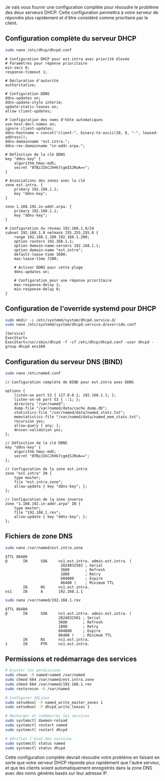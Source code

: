Je vais vous fournir une configuration complète pour résoudre le problème des deux serveurs DHCP. Cette configuration permettra à votre serveur de répondre plus rapidement et d'être considéré comme prioritaire par le client.

## Configuration complète du serveur DHCP

```bash
sudo nano /etc/dhcp/dhcpd.conf
```

```
# Configuration DHCP pour est.intra avec priorité élevée
# Paramètres pour réponse prioritaire
min-secs 0;
response-timeout 1;

# Déclaration d'autorité
authoritative;

# Configuration DDNS
ddns-updates on;
ddns-update-style interim;
update-static-leases on;
allow client-updates;

# Configuration des noms d'hôte automatiques
use-host-decl-names on;
ignore client-updates;
ddns-hostname = concat("client-", binary-to-ascii(10, 8, "-", leased-address));
ddns-domainname "est.intra.";
ddns-rev-domainname "in-addr.arpa.";

# Définition de la clé DDNS
key "ddns-key" {
    algorithm hmac-md5;
    secret "8TBzJIkCJhHk7cgmISJRoA==";
}

# Associations des zones avec la clé
zone est.intra. {
    primary 192.168.1.1;
    key "ddns-key";
}

zone 1.168.192.in-addr.arpa. {
    primary 192.168.1.1;
    key "ddns-key";
}

# Configuration du réseau 192.168.1.0/24
subnet 192.168.1.0 netmask 255.255.255.0 {
    range 192.168.1.100 192.168.1.200;
    option routers 192.168.1.1;
    option domain-name-servers 192.168.1.1;
    option domain-name "est.intra";
    default-lease-time 3600;
    max-lease-time 7200;
    
    # Activer DDNS pour cette plage
    ddns-updates on;
    
    # Configuration pour une réponse prioritaire
    max-response-delay 1;
    min-response-delay 0;
}
```

## Configuration de l'override systemd pour DHCP

```bash
sudo mkdir -p /etc/systemd/system/dhcpd.service.d/
sudo nano /etc/systemd/system/dhcpd.service.d/override.conf
```

```
[Service]
ExecStart=
ExecStart=/usr/sbin/dhcpd -f -cf /etc/dhcp/dhcpd.conf -user dhcpd -group dhcpd ens160
```

## Configuration du serveur DNS (BIND)

```bash
sudo nano /etc/named.conf
```

```
// Configuration complète de BIND pour est.intra avec DDNS

options {
    listen-on port 53 { 127.0.0.1; 192.168.1.1; };
    listen-on-v6 port 53 { ::1; };
    directory "/var/named";
    dump-file "/var/named/data/cache_dump.db";
    statistics-file "/var/named/data/named_stats.txt";
    memstatistics-file "/var/named/data/named_mem_stats.txt";
    recursion yes;
    allow-query { any; };
    dnssec-validation yes;
};

// Définition de la clé DDNS
key "ddns-key" {
    algorithm hmac-md5;
    secret "8TBzJIkCJhHk7cgmISJRoA==";
};

// Configuration de la zone est.intra
zone "est.intra" IN {
    type master;
    file "est.intra.zone";
    allow-update { key "ddns-key"; };
};

// Configuration de la zone inverse
zone "1.168.192.in-addr.arpa" IN {
    type master;
    file "192.168.1.rev";
    allow-update { key "ddns-key"; };
};
```

## Fichiers de zone DNS

```bash
sudo nano /var/named/est.intra.zone
```

```
$TTL 86400
@       IN      SOA     ns1.est.intra. admin.est.intra. (
                         2024032501 ; Serial
                         3600       ; Refresh
                         1800       ; Retry
                         604800     ; Expire
                         86400 )    ; Minimum TTL
        IN      NS      ns1.est.intra.
ns1     IN      A       192.168.1.1
```

```bash
sudo nano /var/named/192.168.1.rev
```

```
$TTL 86400
@       IN      SOA     ns1.est.intra. admin.est.intra. (
                        2024032501 ; Serial
                        3600       ; Refresh
                        1800       ; Retry
                        604800     ; Expire
                        86400 )    ; Minimum TTL
        IN      NS      ns1.est.intra.
1       IN      PTR     ns1.est.intra.
```

## Permissions et redémarrage des services

```bash
# Ajuster les permissions
sudo chown -R named:named /var/named
sudo chmod 664 /var/named/est.intra.zone
sudo chmod 664 /var/named/192.168.1.rev
sudo restorecon -R /var/named

# Configurer SELinux
sudo setsebool -P named_write_master_zones 1
sudo setsebool -P dhcpd_write_leases 1

# Recharger et redémarrer les services
sudo systemctl daemon-reload
sudo systemctl restart named
sudo systemctl restart dhcpd

# Vérifier l'état des services
sudo systemctl status named
sudo systemctl status dhcpd
```

Cette configuration complète devrait résoudre votre problème en faisant en sorte que votre serveur DHCP réponde plus rapidement que l'autre serveur, et que les clients soient automatiquement enregistrés dans la zone DNS avec des noms générés basés sur leur adresse IP.

